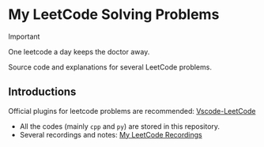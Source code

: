 # My LeetCode Solving Problems

> [!IMPORTANT]
> One leetcode a day keeps the doctor away.

Source code and explanations for several LeetCode problems.

## Introductions

Official plugins for leetcode problems are recommended: [Vscode-LeetCode](https://github.com/LeetCode-OpenSource/vscode-leetcode)

- All the codes (mainly `cpp` and `py`) are stored in this repository.
- Several recordings and notes: [My LeetCode Recordings](https://github.com/xiyuanyang-code/My-Typst-Note/releases/latest/download/Leetcode.pdf)


